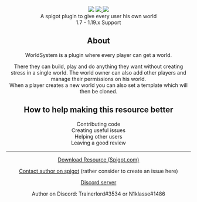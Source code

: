 <div align="center">
<img src="https://github.com/CrazyCloudCraft/worldsystem-depecated/raw/new-idea/.github/CC60253F-63F9-4AC2-8C2F-13A3C22B4CBD.png" />
    <a href="https://github.com/CrazyCloudCraft/worldsystem-updated-old/releases">
    <img src="https://img.shields.io/github/downloads/CrazyCloudCraft/WorldSystem-Updated/total?color=green&label=All%20downloads&style=plastic" />
    <a href="https://github.com/CrazyCloudCraft/worldsystem-updated-old/releases">
    <img src="https://img.shields.io/github/downloads-pre/CrazyCloudCraft/WorldSystem-Updated/v2.4.32/total?label=Downloads%20latest&sort=semver&style=plastic" />
</a>
</br>A spigot plugin to give every user his own world</br>
1.7 - 1.19.x Support
<h2>
    About
</h2>
  
WorldSystem is a plugin where every player can get a world.</br>

There they can build, play and do anything they want without creating stress in a single world. The world owner can also add other players and manage their permissions on his world.</br>
When a player creates a new world you can also set a template which will then be cloned.
<h2>
    How to help making this resource better
</h2>
Contributing code</br>
Creating useful issues</br>
Helping other users</br>
Leaving a good review</br>
  
***
  <a href="https://www.spigotmc.org/resources/49756/">Download Resource (Spigot.com)</a><br>

  <a href="https://www.spigotmc.org/conversations/add?to=trainerlord">Contact author on spigot</a>
  (rather consider to create an issue here)<br>

  <a href="https://discord.gg/WYz7Qck">Discord server</a><br>

  Author on Discord: Trainerlord#3534 or N1klasse#1486
